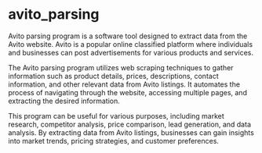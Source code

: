 # avito_parsing

​Avito parsing program is a software tool designed to extract data from the Avito website. Avito is a popular online classified platform where individuals and businesses can post advertisements for various products and services.

The Avito parsing program utilizes web scraping techniques to gather information such as product details, prices, descriptions, contact information, and other relevant data from Avito listings. It automates the process of navigating through the website, accessing multiple pages, and extracting the desired information.

This program can be useful for various purposes, including market research, competitor analysis, price comparison, lead generation, and data analysis. By extracting data from Avito listings, businesses can gain insights into market trends, pricing strategies, and customer preferences.
